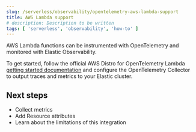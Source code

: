 ```yaml
---
slug: /serverless/observability/opentelemetry-aws-lambda-support
title: AWS Lambda support
# description: Description to be written
tags: [ 'serverless', 'observability', 'how-to' ]
---
```


<p><DocBadge template="technical preview" /></p>

AWS Lambda functions can be instrumented with OpenTelemetry and monitored with Elastic Observability.

To get started, follow the official AWS Distro for OpenTelemetry Lambda [getting started documentation](https://aws-otel.github.io/docs/getting-started/lambda) and configure the OpenTelemetry Collector to output traces and metrics to your Elastic cluster.

<div id="open-telemetry-aws-lambda-java"></div>

## Next steps

* <DocLink slug="/serverless/observability/apm-agents-opentelemetry-collect-metrics">Collect metrics</DocLink>
* Add <DocLink slug="/serverless/observability/apm-agents-opentelemetry-resource-attributes">Resource attributes</DocLink>
* Learn about the <DocLink slug="/serverless/observability/apm-agents-opentelemetry-limitations">limitations of this integration</DocLink>
